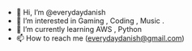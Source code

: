 - 👋 Hi, I’m @everydaydanish
- 👀 I’m interested in Gaming , Coding , Music .
- 🌱 I’m currently learning AWS , Python
- 📫 How to reach me (everydaydanish@gmail.com)

<!---
everydaydanish/everydaydanish is a ✨ special ✨ repository because its `README.md` (this file) appears on your GitHub profile.
You can click the Preview link to take a look at your changes.
--->
